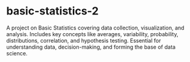 # basic-statistics-2
A project on Basic Statistics covering data collection, visualization, and analysis. Includes key concepts like averages, variability, probability, distributions, correlation, and hypothesis testing. Essential for understanding data, decision-making, and forming the base of data science.
